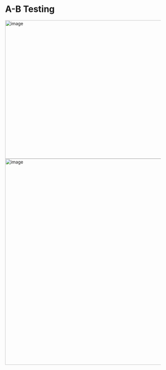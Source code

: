 # A-B Testing

<img width="691" height="446" alt="image" src="https://github.com/user-attachments/assets/e9b74dc1-c18a-46b7-a566-1b709c668764" />


<img width="1243" height="664" alt="image" src="https://github.com/user-attachments/assets/818a30ec-25d8-4e63-be44-c435ee83c326" />
